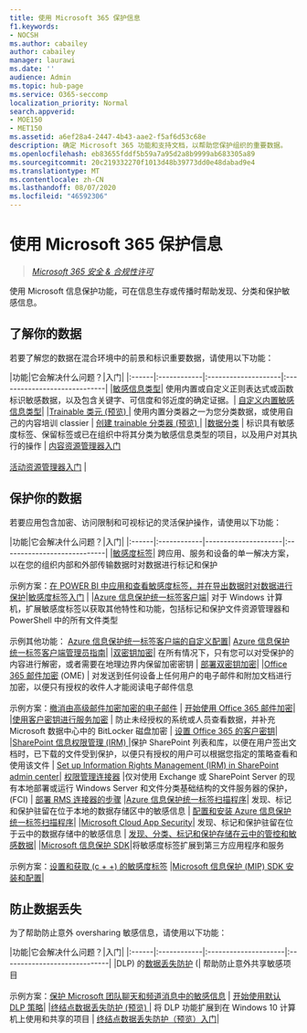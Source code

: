 ```yaml
---
title: 使用 Microsoft 365 保护信息
f1.keywords:
- NOCSH
ms.author: cabailey
author: cabailey
manager: laurawi
ms.date: ''
audience: Admin
ms.topic: hub-page
ms.service: O365-seccomp
localization_priority: Normal
search.appverid:
- MOE150
- MET150
ms.assetid: a6ef28a4-2447-4b43-aae2-f5af6d53c68e
description: 确定 Microsoft 365 功能和支持文档，以帮助您保护组织的重要数据。
ms.openlocfilehash: eb83655fddf5b59a7a95d2a8b9999ab683305a89
ms.sourcegitcommit: 20c219332270f1013d48b39773dd0e48dabad9e4
ms.translationtype: MT
ms.contentlocale: zh-CN
ms.lasthandoff: 08/07/2020
ms.locfileid: "46592306"
---
```

# <a name="protect-information-using-microsoft-365"></a>使用 Microsoft 365 保护信息

>*[Microsoft 365 安全 & 合规性许可](https://docs.microsoft.com/office365/servicedescriptions/microsoft-365-service-descriptions/microsoft-365-tenantlevel-services-licensing-guidance/microsoft-365-security-compliance-licensing-guidance)*

使用 Microsoft 信息保护功能，可在信息生存或传播时帮助发现、分类和保护敏感信息。

## <a name="know-your-data"></a>了解你的数据

若要了解您的数据在混合环境中的前景和标识重要数据，请使用以下功能：
 
|功能|它会解决什么问题？|入门|
|:------|:------------|:--------------------|:-----------------------------|
|[敏感信息类型](sensitive-information-type-entity-definitions.md)| 使用内置或自定义正则表达式或函数标识敏感数据，以及包含关键字、可信度和邻近度的确定证据。| [自定义内置敏感信息类型](customize-a-built-in-sensitive-information-type.md)|
|[Trainable 类元 (预览) ](classifier-getting-started-with.md)| 使用内置分类器之一为您分类数据，或使用自己的内容培训 classier | [创建 trainable 分类器 (预览) ](classifier-creating-a-trainable-classifier.md) |
|[数据分类](data-classification-overview.md) | 标识具有敏感度标签、保留标签或已在组织中将其分类为敏感信息类型的项目，以及用户对其执行的操作  | [内容资源管理器入门](data-classification-content-explorer.md)<br /><br /> [活动资源管理器入门](data-classification-activity-explorer.md) |

## <a name="protect-your-data"></a>保护你的数据

若要应用包含加密、访问限制和可视标记的灵活保护操作，请使用以下功能：

|功能|它会解决什么问题？|入门|
|:------|:------------|---------------------|:----------------------------|
|[敏感度标签](sensitivity-labels.md)| 跨应用、服务和设备的单一解决方案，以在您的组织内部和外部传输数据时对数据进行标记和保护 <br /><br />示例方案：[在 POWER BI 中应用和查看敏感度标签，并在导出数据时对数据进行保护](https://docs.microsoft.com/power-bi/admin/service-security-data-protection-overview)|[敏感度标签入门](get-started-with-sensitivity-labels.md) |
|[Azure 信息保护统一标签客户端](https://docs.microsoft.com/azure/information-protection/rms-client/aip-clientv2)| 对于 Windows 计算机，扩展敏感度标签以获取其他特性和功能，包括标记和保护文件资源管理器和 PowerShell 中的所有文件类型<br /><br /> 示例其他功能： [Azure 信息保护统一标签客户端的自定义配置](https://docs.microsoft.com/azure/information-protection/rms-client/clientv2-admin-guide-customizations)| [Azure 信息保护统一标签客户端管理员指南](https://docs.microsoft.com/azure/information-protection/rms-client/clientv2-admin-guide)|
|[双密钥加密](double-key-encryption.md)| 在所有情况下，只有您可以对受保护的内容进行解密，或者需要在地理边界内保留加密密钥 | [部署双密钥加密](double-key-encryption.md#deploy-double-key-encryption)|
|[Office 365 邮件加密](ome.md) (OME) | 对发送到任何设备上任何用户的电子邮件和附加文档进行加密，以便只有授权的收件人才能阅读电子邮件信息  <br /><br />示例方案：[撤消由高级邮件加密加密的电子邮件](revoke-ome-encrypted-mail.md) | [开始使用 Office 365 邮件加密](set-up-new-message-encryption-capabilities.md)|
|[使用客户密钥进行服务加密](customer-key-overview.md) | 防止未经授权的系统或人员查看数据，并补充 Microsoft 数据中心中的 BitLocker 磁盘加密 | [设置 Office 365 的客户密钥](customer-key-set-up.md)|
|[SharePoint 信息权限管理 (IRM) ](set-up-irm-in-sp-admin-center.md#irm-enable-sharepoint-document-libraries-and-lists)|保护 SharePoint 列表和库，以便在用户签出文档时，已下载的文件受到保护，以便只有授权的用户可以根据您指定的策略查看和使用该文件 | [Set up Information Rights Management (IRM) in SharePoint admin center](set-up-irm-in-sp-admin-center.md)|
[权限管理连接器](https://docs.microsoft.com/azure/information-protection/deploy-rms-connector) |仅对使用 Exchange 或 SharePoint Server 的现有本地部署或运行 Windows Server 和文件分类基础结构的文件服务器的保护， (FCI)  | [部署 RMS 连接器的步骤](https://docs.microsoft.com/azure/information-protection/deploy-rms-connector#steps-to-deploy-the-rms-connector)
|[Azure 信息保护统一标签扫描程序](https://docs.microsoft.com/azure/information-protection/deploy-aip-scanner)| 发现、标记和保护驻留在位于本地的数据存储区中的敏感信息 | [配置和安装 Azure 信息保护统一标签扫描程序](https://docs.microsoft.com/azure/information-protection/deploy-aip-scanner-configure-install)|
|[Microsoft Cloud App Security](https://docs.microsoft.com/cloud-app-security/what-is-cloud-app-security)| 发现、标记和保护驻留在位于云中的数据存储中的敏感信息 | [发现、分类、标记和保护存储在云中的管控和敏感数据](https://docs.microsoft.com/cloud-app-security/best-practices#discover-classify-label-and-protect-regulated-and-sensitive-data-stored-in-the-cloud)|
|[Microsoft 信息保护 SDK](https://docs.microsoft.com/information-protection/develop/overview#microsoft-information-protection-sdk)|将敏感度标签扩展到第三方应用程序和服务  <br /><br /> 示例方案：[设置和获取 (c + +) 的敏感度标签](https://docs.microsoft.com/information-protection/develop/quick-file-set-get-label-cpp) |[Microsoft 信息保护 (MIP) SDK 安装和配置](https://docs.microsoft.com/information-protection/develop/setup-configure-mip)|

## <a name="prevent-data-loss"></a>防止数据丢失

为了帮助防止意外 oversharing 敏感信息，请使用以下功能：


|功能|它会解决什么问题？|入门|
|:------|:------------|:---------------------|:-----------------------------|
|DLP) 的[数据丢失防护](data-loss-prevention-policies.md) (| 帮助防止意外共享敏感项目 <br /><br />示例方案：[保护 Microsoft 团队聊天和频道消息中的敏感信息](dlp-microsoft-teams.md) | [开始使用默认 DLP 策略](get-started-with-the-default-dlp-policy.md)|
|[终结点数据丢失防护 (预览) ](endpoint-dlp-learn-about.md)| 将 DLP 功能扩展到在 Windows 10 计算机上使用和共享的项目 | [终结点数据丢失防护（预览）入门](endpoint-dlp-getting-started.md)|

